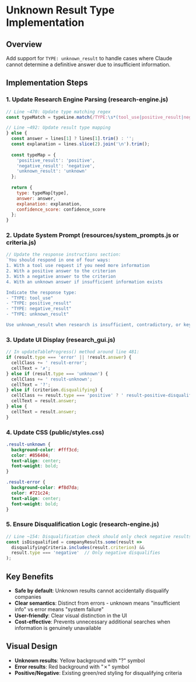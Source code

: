# Unknown Result Type Implementation

## Overview
Add support for `TYPE: unknown_result` to handle cases where Claude cannot determine a definitive answer due to insufficient information.

## Implementation Steps

### 1. Update Research Engine Parsing (research-engine.js)

```javascript
// Line ~470: Update type matching regex
const typeMatch = typeLine.match(/TYPE:\s*(tool_use|positive_result|negative_result|unknown_result)/i);

// Line ~492: Update result type mapping
} else {
  const answer = lines[1] ? lines[1].trim() : '';
  const explanation = lines.slice(2).join('\n').trim();
  
  const typeMap = {
    'positive_result': 'positive',
    'negative_result': 'negative',
    'unknown_result': 'unknown'
  };
  
  return {
    type: typeMap[type],
    answer: answer,
    explanation: explanation,
    confidence_score: confidence_score
  };
}
```

### 2. Update System Prompt (resources/system_prompts.js or criteria.js)

```javascript
// Update the response instructions section:
`You should respond in one of four ways:
1. With a tool use request if you need more information
2. With a positive answer to the criterion 
3. With a negative answer to the criterion
4. With an unknown answer if insufficient information exists

Indicate the response type:
- "TYPE: tool_use" 
- "TYPE: positive_result"
- "TYPE: negative_result" 
- "TYPE: unknown_result"

Use unknown_result when research is insufficient, contradictory, or key information cannot be found.`
```

### 3. Update UI Display (research_gui.js)

```javascript
// In updateTableProgress() method around line 481:
if (result.type === 'error' || !result.answer) {
  cellClass += ' result-error';
  cellText = '✗';
} else if (result.type === 'unknown') {
  cellClass += ' result-unknown';
  cellText = '?';
} else if (criterion.disqualifying) {
  cellClass += result.type === 'positive' ? ' result-positive-disqualifying' : ' result-negative-disqualifying';
  cellText = result.answer;
} else {
  cellText = result.answer;
}
```

### 4. Update CSS (public/styles.css)

```css
.result-unknown {
  background-color: #fff3cd;
  color: #856404;
  text-align: center;
  font-weight: bold;
}

.result-error {
  background-color: #f8d7da;
  color: #721c24;
  text-align: center;
  font-weight: bold;
}
```

### 5. Ensure Disqualification Logic (research-engine.js)

```javascript
// Line ~154: Disqualification check should only check negative results
const isDisqualified = companyResults.some(result => 
  disqualifyingCriteria.includes(result.criterion) && 
  result.type === 'negative'  // Only negative disqualifies
);
```

## Key Benefits

- **Safe by default**: Unknown results cannot accidentally disqualify companies
- **Clear semantics**: Distinct from errors - unknown means "insufficient info" vs error means "system failure"  
- **User-friendly**: Clear visual distinction in the UI
- **Cost-effective**: Prevents unnecessary additional searches when information is genuinely unavailable

## Visual Design

- **Unknown results**: Yellow background with "?" symbol
- **Error results**: Red background with "✗" symbol
- **Positive/Negative**: Existing green/red styling for disqualifying criteria